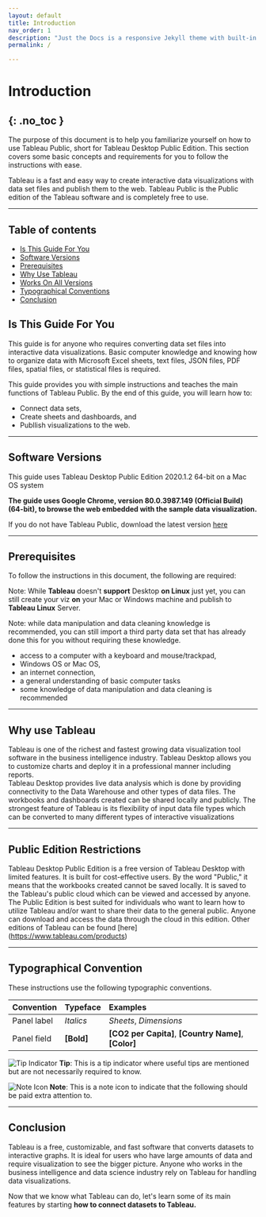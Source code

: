 ```yaml
---
layout: default
title: Introduction
nav_order: 1
description: "Just the Docs is a responsive Jekyll theme with built-in search that is easily customizable and hosted on GitHub Pages."
permalink: /

---
```


# Introduction
{: .no_toc }
---
The purpose of this document is to help you familiarize yourself on how to use Tableau Public, short for Tableau Desktop Public Edition. This section covers some basic concepts and requirements for you to follow the instructions with ease. 

Tableau is a fast and easy way to create interactive data visualizations with data set files and publish them to the web. Tableau Public is the Public edition of the Tableau software and is completely free to use. 

---

## Table of contents

- <a href="https://cysong12.github.io/Tableau-Desktop-Public-Edition/#is-this-guide-for-you">Is This Guide For You</a>
- <a href="https://cysong12.github.io/Tableau-Desktop-Public-Edition/#software-versions">Software Versions</a>
- <a href="https://cysong12.github.io/Tableau-Desktop-Public-Edition/#prerequisites">Prerequisites</a>
- <a href="https://cysong12.github.io/Tableau-Desktop-Public-Edition/#why-use-tableau">Why Use Tableau</a>
- <a href="https://cysong12.github.io/Tableau-Desktop-Public-Edition/#public-edition-restrictions">Works On All Versions</a>
- <a href="https://cysong12.github.io/Tableau-Desktop-Public-Edition/#typographical-conventions">Typographical Conventions</a>
- <a href="https://cysong12.github.io/Tableau-Desktop-Public-Edition/#conclusion">Conclusion</a>

## Is This Guide For You
This guide is for anyone who requires converting data set files into interactive data visualizations. Basic computer knowledge and knowing how to organize data with Microsoft Excel sheets, text files, JSON files, PDF files, spatial files, or statistical files is required. 

This guide provides you with simple instructions and teaches the main functions of Tableau Public. By the end of this guide, you will learn how to:
* Connect data sets,
* Create sheets and dashboards, and
* Publlish visualizations to the web.

---

## Software Versions

This guide uses Tableau Desktop Public Edition 2020.1.2 64-bit on a Mac OS system

<b>The guide uses Google Chrome, version 80.0.3987.149 (Official Build) (64-bit), to browse the web embedded with the sample data visualization.</b>

If you do not have Tableau Public, download the latest version [here](https://public.tableau.com/en-us/s/download)

---

## Prerequisites

To follow the instructions in this document, the following are required:

Note: While <b>Tableau</b> doesn't <b>support</b> Desktop <b>on Linux</b> just yet, you can still create your viz <b>on</b> your Mac or Windows machine and publish to <b>Tableau Linux</b> Server.

Note: while data manipulation and data cleaning knowledge is recommended, you can still import a third party data set that has already done this for you without requiring these knowledge.

* access to a computer with a keyboard and mouse/trackpad,
* Windows OS or Mac OS,
* an internet connection, 
* a general understanding of basic computer tasks
* some knowledge of data manipulation and data cleaning is recommended

---

## Why use Tableau

Tableau is one of the richest and fastest growing data visualization tool software in the business intelligence industry. Tableau Desktop allows you to customize charts and deploy it in a professional manner including reports. 
<br>
Tableau Desktop provides live data analysis which is done by providing connectivity to the Data Warehouse and other types of data files. The workbooks and dashboards created can be shared locally and publicly. The strongest feature of Tableau is its flexibility of input data file types which can be converted to many different types of interactive visualizations

--- 

## Public Edition Restrictions

Tableau Desktop Public Edition is a free version of Tableau Desktop with limited features. It is built for cost-effective users. By the word "Public," it means that the workbooks created cannot be saved locally. It is saved to the Tableau's public cloud which can be viewed and accessed by anyone.
<br>
The Public Edition is best suited for individuals who want to learn how to utilize Tableau and/or want to share their data to the general public. Anyone can download and access the data through the cloud in this edition. Other editions of Tableau can be found [here] (https://www.tableau.com/products)

---

## Typographical Convention

These instructions use the following typographic conventions.

| Convention                           | Typeface      | Examples                                                |
| :----                                | :----         | :----                                                   |
| Panel label                          |  _Italics_    |     _Sheets_, _Dimensions_                              |
| Panel field                          |   **[Bold]**  |**[CO2 per Capita]**, **[Country Name]**, **[Color]**    |

![Tip Indicator](https://github.com/cysong12/Tableau-Desktop-Public-Edition/blob/gh-pages/assets/images/tip-indicator.png "Tip")
**Tip**: This is a tip indicator where useful tips are mentioned but are not necessarily required to know.
<br>

![Note Icon](https://github.com/cysong12/Tableau-Desktop-Public-Edition/blob/gh-pages/assets/images/note-icon.png "Note")
**Note**:  This is a note icon to indicate that the following should be paid extra attention to.

---

## Conclusion

Tableau is a free, customizable, and fast software that converts datasets to interactive graphs. It is ideal for users who have large amounts of data and require visualization to see the bigger picture. Anyone who works in the business intelligence and data science industry rely on Tableau for handling data visualizations.

Now that we know what Tableau can do, let's learn some of its main features by starting <b>how to connect datasets to Tableau.</b>
